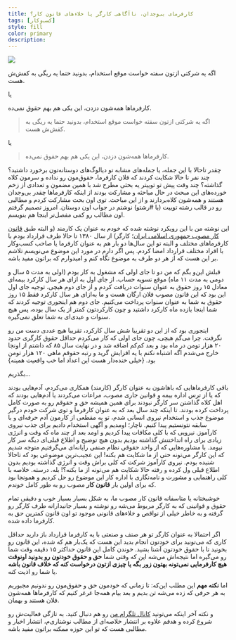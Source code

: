 ```yaml
---
title: کارفرمای بی‌وجدان، ناآگاهی کارگر یا خلاءهای قانون کار؟
tags: [کسب‌وکار]
style: fill
color: primary
description:
---
```

![](https://fa.ahmadi.pm/assets/imgpsts/bademployer.jpg)

اگه یه شرکتی ازتون سفته خواست موقع استخدام، بدونید حتما یه ریگی به کفش‌ش هست.

یا

کارفرماها همه‌شون دزدن، این یکی هم بهم حقوق نمی‌ده.

> اگه یه شرکتی ازتون سفته خواست موقع استخدام، بدونید حتما یه ریگی به کفش‌ش هست.

یا

> کارفرماها همه‌شون دزدن، این یکی هم بهم حقوق نمی‌ده.

چقدر تاحالا با این جمله، یا جمله‌های مشابه تو دیالوگ‌های دوستانه‌تون برخورد داشتید؟ چند نفر تا حالا شکایت کردند که فلان کارفرما، حقوق‌مون رو نداده و سرمون کلاه گذاشته؟ چند وقت پیش تو توییتر یه بحثی مطرح شد با همین مضمون و تعدادی از زخم خورده‌های این مبحث در حال مباحثه و مشارکت بودند از اینکه کارفرماها چقدر بی‌وجدان هستند و همه‌شون کلاه‌بردارند و از این مباحث. توی اون بحث مشارکت کردم و مطالبی رو در قالب رشته توییت (یا #رشتو) نوشتم در جواب اون دوستان. امروز تصمیم گرفتم اون مطالب رو کمی مفصل‌تر اینجا هم بنویسم.

این نوشته من با این رویکرد نوشته شده که خودم به عنوان یک کارمند (و البته طبق [قانون کار مصوب جمهوری اسلامی ایران](https://rkj.mcls.gov.ir/fa/moghararaat/ghavanin/ghanoonkar)؛ کارگر) از سال ۱۳۸۰ تا حالا طرف قرارداد بودم با کارفرماهای مختلف و البته تو این سال‌ها دو بار هم به عنوان کارفرما یا صاحب کسب‌وکار با افراد مختلف قرارداد امضا کردم. پس اگر دارم در مورد این موضوع می‌نویسم تلاشم بر این هست که از هر دو طرف به موضوع نگاه کنم و امیدوارم که براتون مفید باشه.

قبلش این‌و بگم که من دو تا جای اولی که مشغول به کار بودم (اولی به مدت ۵ سال و دومی به مدت ۱۱ ماه) موقع تسویه حساب، از جای اول به ازای هر سال کارکرد بیمه‌ای معادل ۱۵ روز حقوق به عنوان سنوات دریافت کردم و از جای دوم هیچی. توجیه جای اول این بود که این قانون مصوب فلان ارگان هست و ما به‌ازای هر سال کارکرد فقط ۱۵ روز حقوق به شما به عنوان سنوات پرداخت می‌کنیم. جای دوم هم اینجوری توجیه کردند که شما اینجا یازده ماه کارکرد داشتید و چون کارکردتون کمتر از یک سال بوده، پس هیچ سنوات و عیدی‌ای به شما تعلق نمی‌گیره.

اینجوری بود که از این دو تقریبا شش سال کارکرد، تقریبا هیچ عددی دست من رو نگرفت. چرا می‌گم هیچی، چون جای اولی که کار می‌کردم حداقل حقوق کارگری حدود ۲۰ هزار تومن در ماه بود و بعد کم‌کم اضافه شد و در نهایت سال ۸۵ که داشتم از اونجا خارج می‌شدم اگه اشتباه نکنم با یه افزایش گرید و رتبه حقوقم ماهی ۱۲۰ هزار تومن بود. {خیلی خنده‌دار هست این اعداد اما خب واقعیت همینه}

بگذریم...

باقی کارفرماهایی که باهاشون به عنوان کارگر (کارمند) همکاری می‌کردم، آدم‌هایی بودند که یا از ترس اداره بیمه و قوانین جاری مصوب، مراعات می‌کردند یا آدم‌هایی بودند که اهل کلاه گذاشتن سر کارگر نبودند برای همین همیشه حق و حقوقم رو به صورت کامل پرداخت کرده بودند. تا اینکه چند سال بعد که به عنوان کارفرما و توی شرکت خودم درگیر موضوع جذب و استخدام نیروی انسانی شدم، تو یه مقطعی از کارمون آدم حرفه‌ای و با سابقه نتونستیم پیدا کنیم. ناچار؛ اومدیم و آگهی استخدام دادیم برای جذب نیروی کارآموز. نیرویی که با کلی مکافات پیدا کردیم و اومد بعد از چند ماه که وقت و انرژی زیادی برای راه انداختنش گذاشته بودیم بدون هیچ توضیح و اطلاع قبلی‌ای دیگه سر کار نیومد. با مشاوره‌هایی که از واحد حقوقی نظام صنفی رایانه‌ای می‌گرفتیم متوجه شدیم که این کارگر می‌تونه حتی از ما شکایت هم بکنه! این عجیب‌ترین موضوعی بود که تاحالا شنیده بودم. نیروی کارآموز شرکت که کلی براش وقت و انرژی گذاشته بودیم بدون اطلاع قبلی ول کرده و رفته حالا شکایت هم می‌تونه از ما بکنه؟‌! بله. درسته. خلاصه با کلی راهنمایی و مشورت و نامه‌نگاری با اداره کار این موضوع رو حل کردیم و همونجا بود که برای اولین بار **قانون کار** مصوب رو به طور کامل خوندم.

خوشبختانه یا متاسفانه قانون کار مصوب ما، به شکل بسیار بسیار خوب و دقیقی تمام حقوق و قوانینی که به کارگر مربوط می‌شه رو نوشته و بسیار جانبدارانه طرف کارگر رو گرفته و به خاطر خیلی از نواقص و خلاءهای قانونی موجود تو اون قانون کمترین حق به کارفرما داده شده.

اگر احتمالا به عنوان کارگر تو هر صنف و صنعتی با یه کارفرما قرارداد باز دارید حداقل کاری که می‌تونید برای خودتون انجام بدید این هست که یک‌بار هم که شده، این قانون رو بخونید تا با حقوق خودتون آشنا بشید. خوندن کامل این قانون حداکثر ۱۵ دقیقه وقت شما رو می‌گیره اما نتیجه‌اش می‌شه این که وقتی شما **حق و حقوق‌ خودتون رو بدونید اونوقت هیچ کارفرمایی نمی‌تونه بهتون زور بگه یا چیزی ازتون درخواست کنه که خلاف قانون باشه** یا شما رو اذیت کنه.

اما **نکته مهم** این مطلب این‌که:
تا زمانی که خودمون حق و حقوق‌مون رو ندونیم مجبوریم به هر حرفی که زده می‌شه تن بدیم و بعد بیام همه‌جا غرغر کنیم که کارفرماها همه‌شون فلان هستند و بهمان. 

و نکته آخر اینکه می‌تونید [کانال تلگرام من](https://t.me/ahmadipm) رو هم دنبال کنید. به تازگی فعالیت‌ش رو شروع کرده و هدفم علاوه بر انتشار خلاصه‌ای از مطالب نوشتاری‌م، انتشار اخبار و مطالبی هست که تو این حوزه ممکنه براتون مفید باشه.